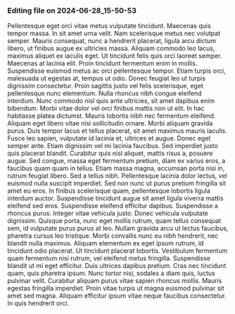 

### Editing file on 2024-06-28_15-50-53

Pellentesque eget orci vitae metus vulputate tincidunt. Maecenas quis tempor massa. In sit amet urna velit. Nam scelerisque metus nec volutpat semper. Mauris consequat, nunc a hendrerit placerat, ligula arcu dictum libero, ut finibus augue ex ultricies massa. Aliquam commodo leo lacus, maximus aliquet ex iaculis eget. Ut tincidunt felis quis orci laoreet semper. Maecenas at lacinia elit.
Proin tincidunt fermentum enim in mollis. Suspendisse euismod metus ac orci pellentesque tempor. Etiam turpis orci, malesuada ut egestas at, tempus ut odio. Donec feugiat leo ut turpis dignissim consectetur. Proin sagittis justo vel felis scelerisque, eget pellentesque nunc elementum. Nulla rhoncus nibh congue eleifend interdum. Nunc commodo nisl quis ante ultricies, sit amet dapibus enim bibendum. Morbi vitae dolor vel orci finibus mattis non ut elit. In hac habitasse platea dictumst. Mauris lobortis nibh nec fermentum eleifend. Aliquam eget libero vitae nisi sollicitudin ornare.
Morbi aliquam gravida purus. Duis tempor lacus et tellus placerat, sit amet maximus mauris iaculis. Fusce leo sapien, vulputate id lacinia et, ultrices et augue. Donec eget semper ante. Etiam dignissim vel mi lacinia faucibus. Sed imperdiet justo quis placerat blandit. Curabitur quis nisl aliquet, mattis risus a, posuere augue. Sed congue, massa eget fermentum pretium, diam ex varius eros, a faucibus quam quam in tellus. Etiam massa magna, accumsan porta nisi in, rutrum feugiat libero. Sed a tellus nibh.
Pellentesque lacinia dolor lectus, vel euismod nulla suscipit imperdiet. Sed non nunc ut purus pretium fringilla sit amet eu eros. In finibus scelerisque quam, pellentesque lobortis ligula interdum auctor. Suspendisse tincidunt augue sit amet ligula viverra mattis eleifend sed eros. Suspendisse eleifend efficitur dapibus. Suspendisse a rhoncus purus. Integer vitae vehicula justo. Donec vehicula vulputate dignissim. Quisque porta, nunc eget mollis rutrum, quam tellus consequat sem, id vulputate purus purus at leo.
Nullam gravida arcu ut lectus faucibus, pharetra cursus leo tristique. Morbi convallis nunc eu nibh hendrerit, nec blandit nulla maximus. Aliquam elementum ex eget ipsum rutrum, id tincidunt odio placerat. Ut tincidunt placerat lobortis. Vestibulum fermentum quam fermentum nisi rutrum, vel eleifend metus fringilla. Suspendisse blandit ut mi eget efficitur. Duis ultrices dapibus pretium. Cras nec tincidunt quam, quis pharetra ipsum. Nunc tortor nisi, sodales a diam quis, luctus pulvinar velit. Curabitur aliquam purus vitae sapien rhoncus mollis. Mauris egestas fringilla imperdiet. Proin vitae turpis ut magna euismod pulvinar sit amet sed magna. Aliquam efficitur ipsum vitae neque faucibus consectetur. In quis hendrerit orci.


